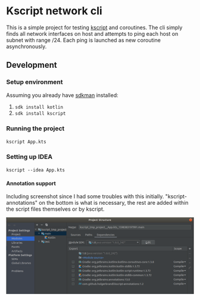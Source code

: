 # Kscript network cli
This is a simple project for testing [kscript](https://github.com/holgerbrandl/kscript) and coroutines. 
The cli simply finds all network interfaces on host and attempts to ping each host on subnet with range /24. 
Each ping is launched as new coroutine asynchronously.

## Development
### Setup environment
Assuming you already have [sdkman](https://sdkman.io/) installed:

1. `sdk install kotlin`
1. `sdk install kscript`

### Running the project
`kscript App.kts` 

### Setting up IDEA
`kscript --idea App.kts`

#### Annotation support
Including screenshot since I had some troubles with this initially. 
"kscript-annotations" on the bottom is what is necessary, the rest are added within the script files themselves or by kscript.

![idea project setup](/screenshots/idea_project_structure_annotation_setup.png)
